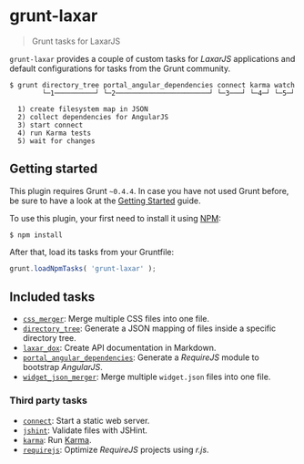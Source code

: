 # grunt-laxar

> Grunt tasks for LaxarJS

`grunt-laxar` provides a couple of custom tasks for *LaxarJS* applications
and default configurations for tasks from the Grunt community.

```console
$ grunt directory_tree portal_angular_dependencies connect karma watch
        └─1──────────┘ └─2───────────────────────┘ └─3───┘ └─4─┘ └─5─┘

  1) create filesystem map in JSON
  2) collect dependencies for AngularJS
  3) start connect
  4) run Karma tests
  5) wait for changes
```

## Getting started

This plugin requires Grunt `~0.4.4`. In case you have not used Grunt before, be
sure to have a look at the [Getting Started](http://gruntjs.com/getting-started)
guide.

To use this plugin, your first need to install it using [NPM](https://npmjs.org):

```console
$ npm install
```

After that, load its tasks from your Gruntfile:

```js
grunt.loadNpmTasks( 'grunt-laxar' );
```

## Included tasks

- [`css_merger`](docs/tasks/css_merger.md):
  Merge multiple CSS files into one file.
- [`directory_tree`](docs/tasks/directory_tree.md):
  Generate a JSON mapping of files inside a specific directory tree.
- [`laxar_dox`](docs/tasks/laxar_dox.md):
  Create API documentation in Markdown.
- [`portal_angular_dependencies`](docs/tasks/portal_angular_dependencies.md):
  Generate a *RequireJS* module to bootstrap *AngularJS*.
- [`widget_json_merger`](docs/tasks/widget_json_merger.md):
  Merge multiple `widget.json` files into one file.

### Third party tasks

- [`connect`](http://github.com/gruntjs/grunt-contrib-connect):
  Start a static web server.
- [`jshint`](http://github.com/gruntjs/grunt-contrib-jshint):
  Validate files with JSHint.
- [`karma`](http://github.com/karma-runner/grunt-karma):
  Run [Karma](http://karma-runner.github.io/0.12/index.html).
- [`requirejs`](http://github.com/gruntjs/grunt-contrib-requirejs):
  Optimize *RequireJS* projects using *r.js*.
